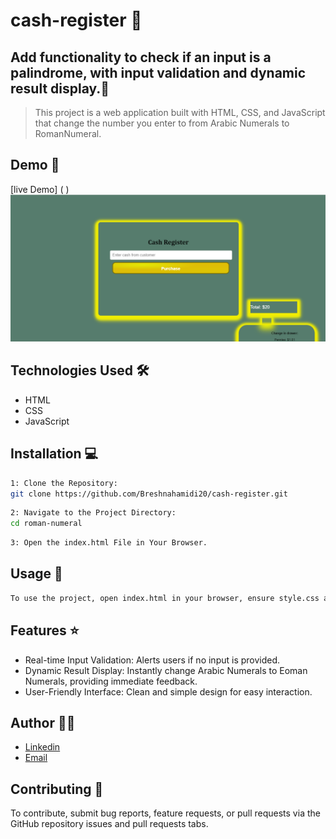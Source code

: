 # cash-register 🚀

## Add functionality to check if an input is a palindrome, with input validation and dynamic result display.📝

> This project is a web application built with HTML, CSS, and JavaScript that change the number you enter to from Arabic Numerals to RomanNumeral.



## Demo 📸
[live Demo] ( )
![Screenshot](2.png)

## Technologies Used 🛠️

- HTML
- CSS
- JavaScript

## Installation 💻

```bash
1: Clone the Repository:
git clone https://github.com/Breshnahamidi20/cash-register.git
```

```bash
2: Navigate to the Project Directory:
cd roman-numeral
```

```bash
3: Open the index.html File in Your Browser.
```

## Usage 🎯

```bash
To use the project, open index.html in your browser, ensure style.css and script.js are in the same directory, enter text in the input field, click "Check", and view the  Roman Numeral.
```

## Features ⭐

- Real-time Input Validation: Alerts users if no input is provided.
- Dynamic Result Display: Instantly change  Arabic Numerals to Eoman Numerals, providing immediate feedback.
- User-Friendly Interface: Clean and simple design for easy interaction.

## Author 👩‍💻
- [Linkedin](https://www.linkedin.com/in/breshna-hamidi-67699a295?utm_source=share&utm_campaign=share_via&utm_content=profile&utm_medium=android_app)
- [Email](breshna2004@gmail.com)

## Contributing 🤝
To contribute, submit bug reports, feature requests, or pull requests via the GitHub repository issues and pull requests tabs.
